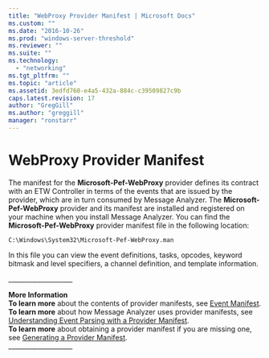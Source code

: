 ```yaml
---
title: "WebProxy Provider Manifest | Microsoft Docs"
ms.custom: ""
ms.date: "2016-10-26"
ms.prod: "windows-server-threshold"
ms.reviewer: ""
ms.suite: ""
ms.technology: 
  - "networking"
ms.tgt_pltfrm: ""
ms.topic: "article"
ms.assetid: 3edfd760-e4a5-432a-884c-c39509827c9b
caps.latest.revision: 17
author: "GregGill"
ms.author: "greggill"
manager: "ronstarr"
---
```

# WebProxy Provider Manifest
The manifest for the **Microsoft-Pef-WebProxy** provider defines its contract with an ETW Controller in terms of the events that are issued by the provider, which are in turn consumed by Message Analyzer. The **Microsoft-Pef-WebProxy** provider and its manifest are installed and registered on your machine when you install Message Analyzer. You can find the **Microsoft-Pef-WebProxy** provider manifest file in the following location:  
  
 `C:\Windows\System32\Microsoft-Pef-WebProxy.man`  
  
 In this file you can view the event definitions, tasks, opcodes, keyword bitmask and level specifiers, a channel definition, and template information.  
  
 ___________________\_  
  
 **More Information**   
 **To learn more** about the contents of provider manifests, see [Event Manifest](../messageanalyzer_content/etw-framework-conceptual-tutorial.md#BKMK_EventManifest).  
**To learn more** about how Message Analyzer uses provider manifests, see [Understanding Event Parsing with a Provider Manifest](../messageanalyzer_content/understanding-event-parsing-with-a-provider-manifest.md).  
**To learn more** about obtaining a provider manifest if you are missing one, see [Generating a Provider Manifest](../messageanalyzer_content/generating-a-provider-manifest.md).   
___________________\_